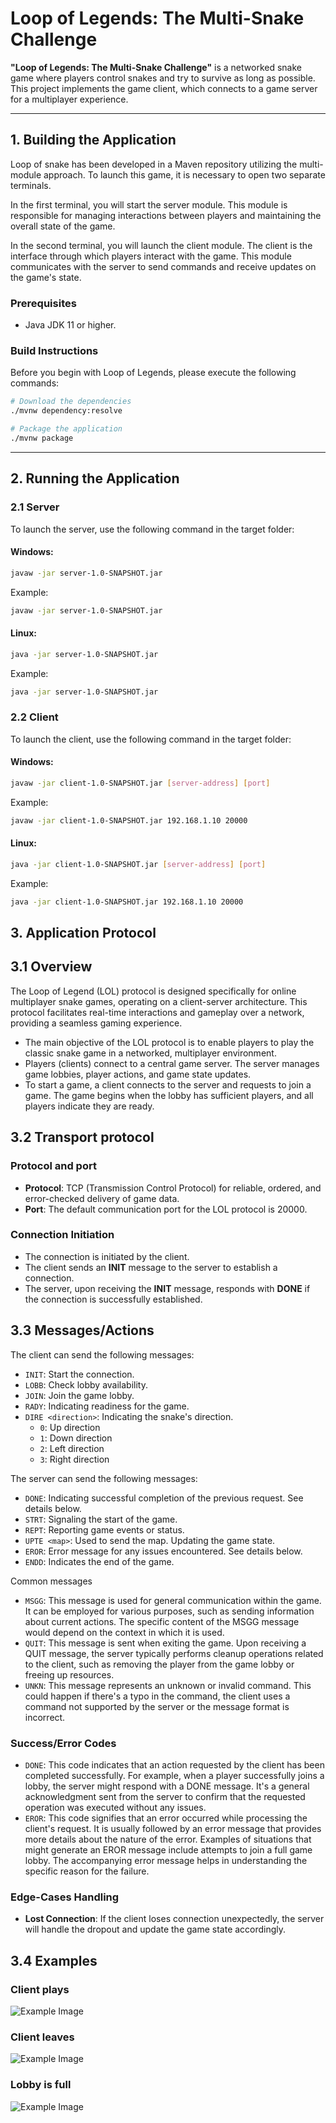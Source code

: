 # Loop of Legends: The Multi-Snake Challenge

**"Loop of Legends: The Multi-Snake Challenge"** is a networked snake game where players control snakes and try to survive as long as possible. This project implements the game client, which connects to a game server for a multiplayer experience.

---

## 1. Building the Application

Loop of snake has been developed in a Maven repository utilizing the multi-module approach. To launch this game, it is necessary to open two separate terminals.

In the first terminal, you will start the server module. This module is responsible for managing interactions between players and maintaining the overall state of the game. 

In the second terminal, you will launch the client module. The client is the interface through which players interact with the game. This module communicates with the server to send commands and receive updates on the game's state.

### Prerequisites
- Java JDK 11 or higher.

### Build Instructions

Before you begin with Loop of Legends, please execute the following commands:

```sh
# Download the dependencies
./mvnw dependency:resolve

# Package the application
./mvnw package
```

---

## 2. Running the Application

### 2.1 Server
To launch the server, use the following command in the target folder:

#### Windows:
```bash
javaw -jar server-1.0-SNAPSHOT.jar
```
Example:
```bash
javaw -jar server-1.0-SNAPSHOT.jar
```

#### Linux:
```bash
java -jar server-1.0-SNAPSHOT.jar
```
Example:
```bash
java -jar server-1.0-SNAPSHOT.jar
```

### 2.2 Client
To launch the client, use the following command in the target folder:

#### Windows:
```bash
javaw -jar client-1.0-SNAPSHOT.jar [server-address] [port]
```
Example:
```bash
javaw -jar client-1.0-SNAPSHOT.jar 192.168.1.10 20000
```

#### Linux:
```bash
java -jar client-1.0-SNAPSHOT.jar [server-address] [port]
```
Example:
```bash
java -jar client-1.0-SNAPSHOT.jar 192.168.1.10 20000
```


## 3. Application Protocol

## 3.1 Overview
The Loop of Legend (LOL) protocol is designed specifically for online multiplayer snake games, operating on a client-server architecture. This protocol facilitates real-time interactions and gameplay over a network, providing a seamless gaming experience.

- The main objective of the LOL protocol is to enable players to play the classic snake game in a networked, multiplayer environment.
- Players (clients) connect to a central game server. The server manages game lobbies, player actions, and game state updates.
- To start a game, a client connects to the server and requests to join a game. The game begins when the lobby has sufficient players, and all players indicate they are ready.

## 3.2 Transport protocol
### Protocol and port
- **Protocol**: TCP (Transmission Control Protocol) for reliable, ordered, and error-checked delivery of game data.
- **Port**: The default communication port for the LOL protocol is 20000.

### Connection Initiation
- The connection is initiated by the client.
- The client sends an **INIT** message to the server to establish a connection.
- The server, upon receiving the **INIT** message, responds with **DONE** if the connection is successfully established.

## 3.3 Messages/Actions
The client can send the following messages:
- `INIT`: Start the connection.
- `LOBB`: Check lobby availability.
- `JOIN`: Join the game lobby.
- `RADY`: Indicating readiness for the game.
- `DIRE <direction>`: Indicating the snake's direction.
    - `0`: Up direction
    - `1`: Down direction
    - `2`: Left direction
    - `3`: Right direction

The server can send the following messages:
- `DONE`: Indicating successful completion of the previous request. See details below.
- `STRT`: Signaling the start of the game.
- `REPT`: Reporting game events or status.
- `UPTE <map>`: Used to send the map. Updating the game state.
- `EROR`: Error message for any issues encountered. See details below.
- `ENDD`: Indicates the end of the game.

Common messages
- `MSGG`: This message is used for general communication within the game. It can be employed for various purposes, such as sending information about current actions. The specific content of the MSGG message would depend on the context in which it is used.
- `QUIT`: This message is sent when exiting the game. Upon receiving a QUIT message, the server typically performs cleanup operations related to the client, such as removing the player from the game lobby or freeing up resources.
- `UNKN`: This message represents an unknown or invalid command. This could happen if there's a typo in the command, the client uses a command not supported by the server or the message format is incorrect.

### Success/Error Codes
- `DONE`: This code indicates that an action requested by the client has been completed successfully. For example, when a player successfully joins a lobby, the server might respond with a DONE message. It's a general acknowledgment sent from the server to confirm that the requested operation was executed without any issues.
- `EROR`: This code signifies that an error occurred while processing the client's request. It is usually followed by an error message that provides more details about the nature of the error. Examples of situations that might generate an EROR message include attempts to join a full game lobby. The accompanying error message helps in understanding the specific reason for the failure.

### Edge-Cases Handling
- **Lost Connection**: If the client loses connection unexpectedly, the server will handle the dropout and update the game state accordingly.

## 3.4 Examples
### Client plays
![Example Image](https://github.com/Theodrosrun/loop-of-legends/blob/23-protocol-finalization/docs/clientPlays.png)
### Client leaves
![Example Image](https://github.com/Theodrosrun/loop-of-legends/blob/23-protocol-finalization/docs/clientLeaves.png)
### Lobby is full
![Example Image](https://github.com/Theodrosrun/loop-of-legends/blob/23-protocol-finalization/docs/lobbyIsFull.png)
